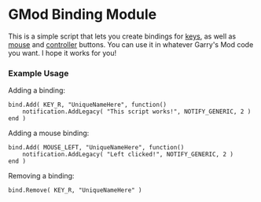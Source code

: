 # GMod Binding Module
This is a simple script that lets you create bindings for [keys](https://wiki.garrysmod.com/page/Enums/KEY), as well as [mouse](https://wiki.garrysmod.com/page/Enums/MOUSE) and [controller](https://wiki.garrysmod.com/page/Enums/JOYSTICK) buttons. You can use it in whatever Garry's Mod code you want. I hope it works for you!

### Example Usage
Adding a binding:
```
bind.Add( KEY_R, "UniqueNameHere", function()
    notification.AddLegacy( "This script works!", NOTIFY_GENERIC, 2 )
end )
```
Adding a mouse binding:
```
bind.Add( MOUSE_LEFT, "UniqueNameHere", function()
    notification.AddLegacy( "Left clicked!", NOTIFY_GENERIC, 2 )
end )
```
Removing a binding:
```
bind.Remove( KEY_R, "UniqueNameHere" )
```
